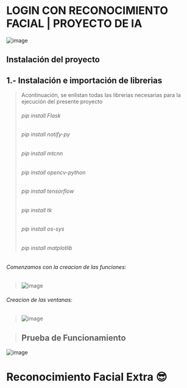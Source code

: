 # LOGIN CON RECONOCIMIENTO FACIAL | PROYECTO DE IA
![image](https://user-images.githubusercontent.com/74626067/188521662-cb7c3dca-4d58-4291-b8a1-843ebcc71ca7.png)
## Instalación del proyecto

## 1.- Instalación e importación de librerias

> Acontinuación, se enlistan todas las librerias necesarias para la ejecución del presente proyecto
> ###### pip install Flask
> ###### pip install notify-py
> ###### pip install mtcnn
> ###### pip install opencv-python
> ###### pip install tensorflow
> ###### pip install tk
> ###### pip install os-sys
> ###### pip install matplotlib

###### Comenzamos con la creacion de las funciones:
> ![image](https://user-images.githubusercontent.com/74798975/188522559-98fb0f35-b2c5-45ca-839e-bd9fbe2fa7f6.png)

###### Creacion de las ventanas:
> ![image](https://user-images.githubusercontent.com/74798975/188522590-7b3f044d-eb8d-4c2c-b026-4000ae186016.png)

> ## Prueba de Funcionamiento
![image](https://user-images.githubusercontent.com/74626067/188522788-75934d49-bee5-4465-9d04-baff60ccf091.png)

# Reconocimiento Facial Extra 😎

